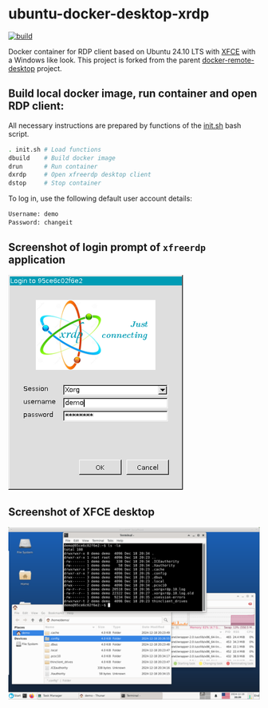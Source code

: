 # ubuntu-docker-desktop-xrdp

[![build](https://github.com/scottyhardy/docker-remote-desktop/actions/workflows/build.yml/badge.svg)](https://github.com/scottyhardy/docker-remote-desktop/actions/workflows/build.yml)

Docker container for RDP client based on Ubuntu 24.10 LTS with [XFCE](https://xfce.org) with a Windows like look.
This project is forked from the parent [docker-remote-desktop](https://github.com/scottyhardy/docker-remote-desktop) project.

## Build local docker image, run container and open RDP client:

All necessary instructions are prepared by functions of the [init.sh](init.sh) bash script.

```bash
. init.sh # Load functions
dbuild    # Build docker image
drun      # Run container
dxrdp     # Open xfreerdp desktop client
dstop     # Stop container
```

To log in, use the following default user account details:

```bash
Username: demo
Password: changeit
```

## Screenshot of login prompt of `xfreerdp` application

![Screenshot of login prompt](screenshot_1.png)

## Screenshot of XFCE desktop

![Screenshot of XFCE desktop](screenshot_2.png)

